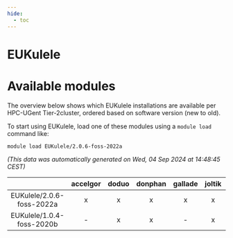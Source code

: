 ```yaml
---
hide:
  - toc
---
```


EUKulele
========

# Available modules


The overview below shows which EUKulele installations are available per HPC-UGent Tier-2cluster, ordered based on software version (new to old).

To start using EUKulele, load one of these modules using a `module load` command like:

```shell
module load EUKulele/2.0.6-foss-2022a
```

*(This data was automatically generated on Wed, 04 Sep 2024 at 14:48:45 CEST)*  

| |accelgor|doduo|donphan|gallade|joltik|shinx|skitty|
| :---: | :---: | :---: | :---: | :---: | :---: | :---: | :---: |
|EUKulele/2.0.6-foss-2022a|x|x|x|x|x|-|x|
|EUKulele/1.0.4-foss-2020b|-|x|x|-|x|-|x|

